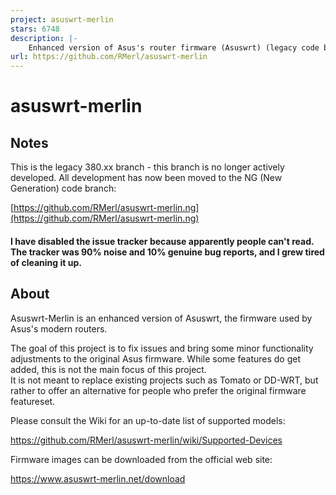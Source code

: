 ```yaml
---
project: asuswrt-merlin
stars: 6748
description: |-
    Enhanced version of Asus's router firmware (Asuswrt) (legacy code base)
url: https://github.com/RMerl/asuswrt-merlin
---
```


asuswrt-merlin
==============

Notes
-----
This is the legacy 380.xx branch - this branch is no longer actively developed.
All development has now been moved to the NG (New Generation) code branch:

[https://github.com/RMerl/asuswrt-merlin.ng](https://github.com/RMerl/asuswrt-merlin.ng)


#### I have disabled the issue tracker because apparently people can't read.  The tracker was 90% noise and 10% genuine bug reports, and I grew tired of cleaning it up.

About
-----
Asuswrt-Merlin is an enhanced version of Asuswrt, the firmware used by Asus's modern routers.

The goal of this project is to fix issues and bring some minor functionality adjustments to the 
original Asus firmware.  While some features do get added, this is not the main focus of this project.  
It is not meant to replace existing projects such as Tomato or DD-WRT, but rather to offer an alternative 
for people who prefer the original firmware featureset.

Please consult the Wiki for an up-to-date list of supported models:

https://github.com/RMerl/asuswrt-merlin/wiki/Supported-Devices


Firmware images can be downloaded from the official web site:

https://www.asuswrt-merlin.net/download

